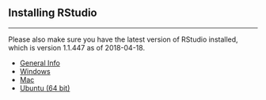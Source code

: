 ## Installing RStudio

---

Please also make sure you have the latest version of RStudio installed, which is version 1.1.447 as of 2018-04-18.  

- [General Info](http://www.rstudio.com/products/rstudio/download/)
- [Windows](https://download1.rstudio.org/RStudio-1.1.442.exe)
- [Mac](https://download1.rstudio.org/RStudio-1.1.442.dmg)
- [Ubuntu (64 bit)](https://download1.rstudio.org/rstudio-1.1.442-amd64.deb)

